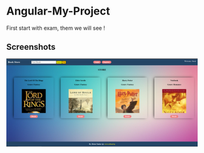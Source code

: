 # Angular-My-Project
First start with exam, them we will see !

## Screenshots
![App Screenshot](Untitled.png)

